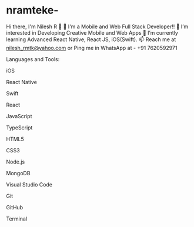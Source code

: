 # nramteke-

Hi there, I'm Nilesh R 👋
👋 I'm a Mobile and Web Full Stack Developer!!
👀 I’m interested in Developing Creative Mobile and Web Apps
🌱 I’m currently learning Advanced React Native, React JS, iOS(Swift).
📫 Reach me at nilesh_rmtk@yahoo.com or Ping me in WhatsApp at - +91 7620592971

Languages and Tools:

iOS

React Native 

Swift

React

JavaScript

TypeScript

HTML5

CSS3

Node.js

MongoDB

Visual Studio Code

Git

GitHub

Terminal

